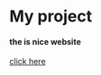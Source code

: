 # My project

#### the is nice website 

[click here](file:///C:/Users/Administrator/Desktop/Edu%20Meeting%20Free%20Website%20Template%20-%20Free-CSS.com/templatemo_569_edu_meeting/index.html)